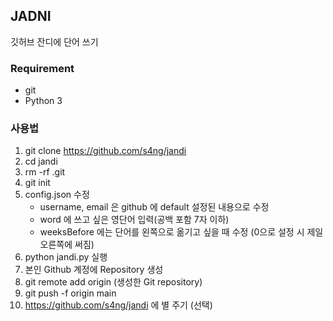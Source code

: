 ## JADNI

깃허브 잔디에 단어 쓰기

### Requirement

- git
- Python 3

### 사용법

1. git clone https://github.com/s4ng/jandi
2. cd jandi
2. rm -rf .git
3. git init
4. config.json 수정
    - username, email 은 github 에 default 설정된 내용으로 수정
    - word 에 쓰고 싶은 영단어 입력(공백 포함 7자 이하)
    - weeksBefore 에는 단어를 왼쪽으로 옮기고 싶을 때 수정 (0으로 설정 시 제일 오른쪽에 써짐)
5. python jandi.py 실행
6. 본인 Github 계정에 Repository 생성
7. git remote add origin (생성한 Git repository)
8. git push -f origin main
9. https://github.com/s4ng/jandi 에 별 주기 (선택)
